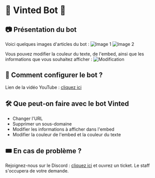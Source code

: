 # 🛒 Vinted Bot 🛒

## 📷 Présentation du bot
Voici quelques images d'articles du bot :
![Image 1](https://i.ibb.co/TWWjGH8/Capture.png)
![Image 2](https://i.ibb.co/RgqYhDs/Capture.png)

Vous pouvez modifier la couleur du texte, de l'embed, ainsi que les informations que vous souhaitez afficher :
![Modification](https://i.ibb.co/xM2jd6N/Capture.png)

## 🔩 Comment configurer le bot ?
Lien de la vidéo YouTube : [cliquez ici](https://youtu.be/eaStcisD9ow)

## 🛠️ Que peut-on faire avec le bot Vinted
- Changer l'URL
- Supprimer un sous-domaine
- Modifier les informations à afficher dans l'embed
- Modifier la couleur de l'embed et la couleur du texte

## 🎟️ En cas de problème ?
Rejoignez-nous sur le Discord : [cliquez ici](https://discord.gg/7GbkaQeejT) et ouvrez un ticket. Le staff s'occupera de votre demande.
